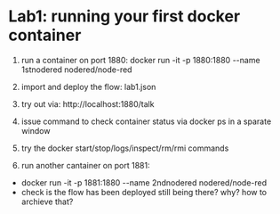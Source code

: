 # Lab1: running your first docker container
1. run a container on port 1880:
docker run -it -p 1880:1880 --name 1stnodered nodered/node-red

2. import and deploy the flow: lab1.json

3. try out via: http://localhost:1880/talk

4. issue command to check container status via docker ps in a sparate window

5. try the docker start/stop/logs/inspect/rm/rmi commands

6. run another cantainer on port 1881:
- docker run -it -p 1881:1880 --name 2ndnodered nodered/node-red
- check is the flow has been deployed still being there? why? how to archieve that? 
